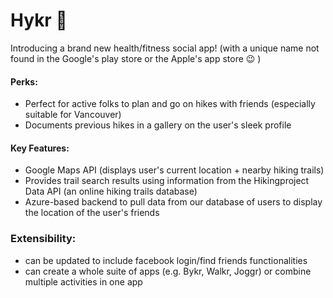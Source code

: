 # Hykr :evergreen_tree:

Introducing a brand new health/fitness social app! (with a unique name not found in the Google's play store or the Apple's app store :wink: )

#### Perks:
- Perfect for active folks to plan and go on hikes with friends (especially suitable for Vancouver)
- Documents previous hikes in a gallery on the user's sleek profile

#### Key Features:
-  Google Maps API (displays user's current location + nearby hiking trails)
-  Provides trail search results using information from the Hikingproject Data API (an online hiking trails database) 
-  Azure-based backend to pull data from our database of users to display the location of the user's friends

### Extensibility:
- can be updated to include facebook login/find friends functionalities
- can create a whole suite of apps (e.g. Bykr, Walkr, Joggr) or combine multiple activities in one app
